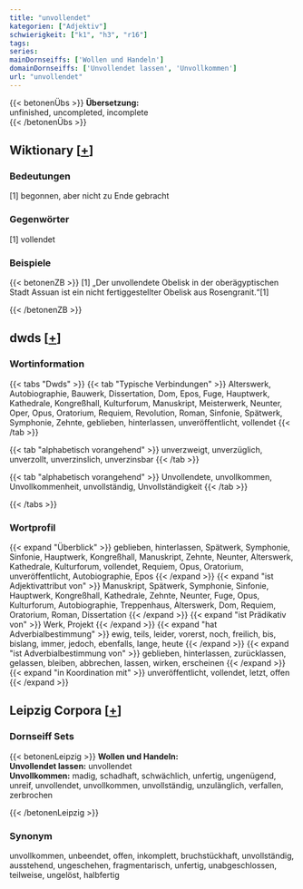 ```yaml
---
title: "unvollendet"
kategorien: ["Adjektiv"]
schwierigkeit: ["k1", "h3", "r16"]
tags:
series:
mainDornseiffs: ['Wollen und Handeln']
domainDornseiffs: ['Unvollendet lassen', 'Unvollkommen']
url: "unvollendet"
---
```


{{< betonenÜbs >}}
**Übersetzung:**  
unfinished, uncompleted, incomplete  
{{< /betonenÜbs >}}

## Wiktionary [[+](https://de.wiktionary.org/wiki/unvollendet)]

### Bedeutungen
[1] begonnen, aber nicht zu Ende gebracht  

### Gegenwörter
[1] vollendet  

### Beispiele
{{< betonenZB >}}
[1] „Der unvollendete Obelisk in der oberägyptischen Stadt Assuan ist ein nicht fertiggestellter Obelisk aus Rosengranit.“[1]  

{{< /betonenZB >}}


## dwds [[+](https://www.dwds.de/wb/unvollendet)]

### Wortinformation
{{< tabs "Dwds" >}}
{{< tab "Typische Verbindungen" >}}
Alterswerk, Autobiographie, Bauwerk, Dissertation, Dom, Epos, Fuge, Hauptwerk, Kathedrale, Kongreßhall, Kulturforum, Manuskript, Meisterwerk, Neunter, Oper, Opus, Oratorium, Requiem, Revolution, Roman, Sinfonie, Spätwerk, Symphonie, Zehnte, geblieben, hinterlassen, unveröffentlicht, vollendet
{{< /tab >}}

{{< tab "alphabetisch vorangehend" >}}
unverzweigt, unverzüglich, unverzollt, unverzinslich, unverzinsbar
{{< /tab >}}

{{< tab "alphabetisch vorangehend" >}}
Unvollendete, unvollkommen, Unvollkommenheit, unvollständig, Unvollständigkeit
{{< /tab >}}

{{< /tabs >}}

### Wortprofil
{{< expand "Überblick" >}} geblieben, hinterlassen, Spätwerk, Symphonie, Sinfonie, Hauptwerk, Kongreßhall, Manuskript, Zehnte, Neunter, Alterswerk, Kathedrale, Kulturforum, vollendet, Requiem, Opus, Oratorium, unveröffentlicht, Autobiographie, Epos {{< /expand >}}
{{< expand "ist Adjektivattribut von" >}} Manuskript, Spätwerk, Symphonie, Sinfonie, Hauptwerk, Kongreßhall, Kathedrale, Zehnte, Neunter, Fuge, Opus, Kulturforum, Autobiographie, Treppenhaus, Alterswerk, Dom, Requiem, Oratorium, Roman, Dissertation {{< /expand >}}
{{< expand "ist Prädikativ von" >}} Werk, Projekt {{< /expand >}}
{{< expand "hat Adverbialbestimmung" >}} ewig, teils, leider, vorerst, noch, freilich, bis, bislang, immer, jedoch, ebenfalls, lange, heute {{< /expand >}}
{{< expand "ist Adverbialbestimmung von" >}} geblieben, hinterlassen, zurücklassen, gelassen, bleiben, abbrechen, lassen, wirken, erscheinen {{< /expand >}}
{{< expand "in Koordination mit" >}} unveröffentlicht, vollendet, letzt, offen {{< /expand >}}

## Leipzig Corpora [[+](https://corpora.uni-leipzig.de/en/res?word=unvollendet&corpusId=deu_newscrawl-public_2018)]

### Dornseiff Sets
{{< betonenLeipzig >}}
**Wollen und Handeln:**  
**Unvollendet lassen:** unvollendet  
**Unvollkommen:** madig, schadhaft, schwächlich, unfertig, ungenügend, unreif, unvollendet, unvollkommen, unvollständig, unzulänglich, verfallen, zerbrochen  

{{< /betonenLeipzig >}}

### Synonym
unvollkommen, unbeendet, offen, inkomplett, bruchstückhaft, unvollständig, ausstehend, ungeschehen, fragmentarisch, unfertig, unabgeschlossen, teilweise, ungelöst, halbfertig

